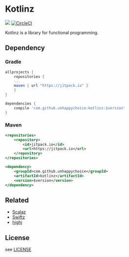 # Kotlinz

[![](https://jitpack.io/v/kotlinz/kotlinz.svg)](https://jitpack.io/#kotlinz/kotlinz)
[![CircleCI](https://circleci.com/gh/kotlinz/kotlinz.svg?style=svg)](https://circleci.com/gh/kotlinz/kotlinz)

Kotlinz is a library for functional programming.

## Dependency

### Gradle

```groovy
allprojects {
    repositories {
    ...
    maven { url "https://jitpack.io" }
    }
}

dependencies { 
    compile 'com.github.unhappychoice:kotlinz:$version'
}
```

### Maven

```xml
<repositories>
    <repository>
        <id>jitpack.io</id>
        <url>https://jitpack.io</url>
    </repository>
</repositories>

<dependency>
    <groupId>com.github.unhappychoice</groupId>
    <artifactId>kotlinz</artifactId>
    <version>$version</version>
</dependency>
```

## Related
- [Scalaz](https://github.com/scalaz/scalaz)
- [Swiftz](https://github.com/typelift/Swiftz)
- [highj](https://github.com/DanielGronau/highj)

## License
see [LICENSE](LICENSE)

